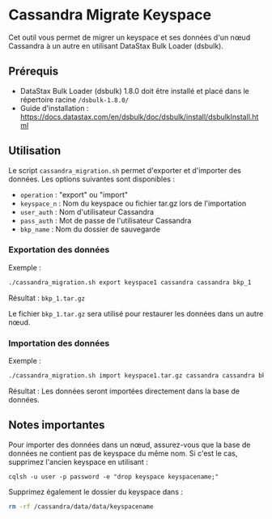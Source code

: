 # Cassandra Migrate Keyspace

Cet outil vous permet de migrer un keyspace et ses données d'un nœud Cassandra à un autre en utilisant DataStax Bulk Loader (dsbulk).

## Prérequis

- DataStax Bulk Loader (dsbulk) 1.8.0 doit être installé et placé dans le répertoire racine `/dsbulk-1.8.0/`
- Guide d'installation : https://docs.datastax.com/en/dsbulk/doc/dsbulk/install/dsbulkInstall.html

## Utilisation

Le script `cassandra_migration.sh` permet d'exporter et d'importer des données. Les options suivantes sont disponibles :

- `operation` : "export" ou "import"
- `keyspace_n` : Nom du keyspace ou fichier tar.gz lors de l'importation
- `user_auth` : Nom d'utilisateur Cassandra
- `pass_auth` : Mot de passe de l'utilisateur Cassandra
- `bkp_name` : Nom du dossier de sauvegarde

### Exportation des données

Exemple :

```bash
./cassandra_migration.sh export keyspace1 cassandra cassandra bkp_1
```

Résultat : `bkp_1.tar.gz`

Le fichier `bkp_1.tar.gz` sera utilisé pour restaurer les données dans un autre nœud.

### Importation des données

Exemple :

```bash
./cassandra_migration.sh import keyspace1.tar.gz cassandra cassandra bkp_1
```

Résultat : Les données seront importées directement dans la base de données.

## Notes importantes

Pour importer des données dans un nœud, assurez-vous que la base de données ne contient pas de keyspace du même nom. Si c'est le cas, supprimez l'ancien keyspace en utilisant :

```cql
cqlsh -u user -p password -e "drop keyspace keyspacename;"
```

Supprimez également le dossier du keyspace dans :

```bash
rm -rf /cassandra/data/data/keyspacename
```

